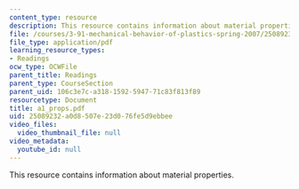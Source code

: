 ```yaml
---
content_type: resource
description: This resource contains information about material properties.
file: /courses/3-91-mechanical-behavior-of-plastics-spring-2007/25089232a0d8507e23d076fe5d9ebbee_a1_props.pdf
file_type: application/pdf
learning_resource_types:
- Readings
ocw_type: OCWFile
parent_title: Readings
parent_type: CourseSection
parent_uid: 106c3e7c-a318-1592-5947-71c83f813f89
resourcetype: Document
title: a1_props.pdf
uid: 25089232-a0d8-507e-23d0-76fe5d9ebbee
video_files:
  video_thumbnail_file: null
video_metadata:
  youtube_id: null
---
```

This resource contains information about material properties.

